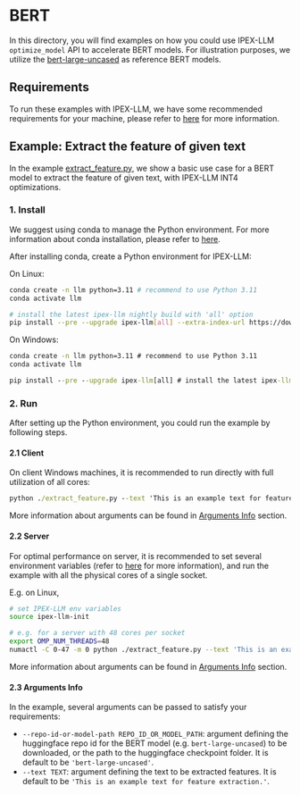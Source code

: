 # BERT
In this directory, you will find examples on how you could use IPEX-LLM `optimize_model` API to accelerate BERT models. For illustration purposes, we utilize the [bert-large-uncased](https://huggingface.co/bert-large-uncased) as reference BERT models.

## Requirements
To run these examples with IPEX-LLM, we have some recommended requirements for your machine, please refer to [here](../README.md#recommended-requirements) for more information.

## Example: Extract the feature of given text
In the example [extract_feature.py](./extract_feature.py), we show a basic use case for a BERT model to extract the feature of given text, with IPEX-LLM INT4 optimizations.
### 1. Install
We suggest using conda to manage the Python environment. For more information about conda installation, please refer to [here](https://docs.conda.io/en/latest/miniconda.html#).

After installing conda, create a Python environment for IPEX-LLM:

On Linux:

```bash
conda create -n llm python=3.11 # recommend to use Python 3.11
conda activate llm

# install the latest ipex-llm nightly build with 'all' option
pip install --pre --upgrade ipex-llm[all] --extra-index-url https://download.pytorch.org/whl/cpu
```

On Windows:

```cmd
conda create -n llm python=3.11 # recommend to use Python 3.11
conda activate llm

pip install --pre --upgrade ipex-llm[all] # install the latest ipex-llm nightly build with 'all' option
```
### 2. Run
After setting up the Python environment, you could run the example by following steps.

#### 2.1 Client
On client Windows machines, it is recommended to run directly with full utilization of all cores:
```cmd
python ./extract_feature.py --text 'This is an example text for feature extraction.'
```
More information about arguments can be found in [Arguments Info](#23-arguments-info) section.

#### 2.2 Server
For optimal performance on server, it is recommended to set several environment variables (refer to [here](../README.md#best-known-configuration-on-linux) for more information), and run the example with all the physical cores of a single socket.

E.g. on Linux,
```bash
# set IPEX-LLM env variables
source ipex-llm-init

# e.g. for a server with 48 cores per socket
export OMP_NUM_THREADS=48
numactl -C 0-47 -m 0 python ./extract_feature.py --text 'This is an example text for feature extraction.'
```
More information about arguments can be found in [Arguments Info](#23-arguments-info) section.

#### 2.3 Arguments Info
In the example, several arguments can be passed to satisfy your requirements:

- `--repo-id-or-model-path REPO_ID_OR_MODEL_PATH`: argument defining the huggingface repo id for the BERT model (e.g. `bert-large-uncased`) to be downloaded, or the path to the huggingface checkpoint folder. It is default to be `'bert-large-uncased'`.
- `--text TEXT`: argument defining the text to be extracted features. It is default to be `'This is an example text for feature extraction.'`.
